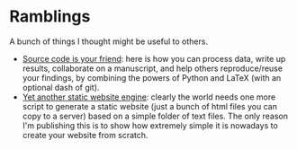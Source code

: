 # Ramblings

A bunch of things I thought might be useful to others.

* [Source code is your friend](/sourcecode): here is how you can process data, write up results, collaborate on a manuscript, and help others reproduce/reuse your findings, by combining the powers of Python and LaTeX (with an optional dash of git).
* [Yet another static website engine](/staticwebsite): clearly the world needs one more script to generate a static website (just a bunch of html files you can copy to a server) based on a simple folder of text files. The only reason I'm publishing this is to show how extremely simple it is nowadays to create your website from scratch.